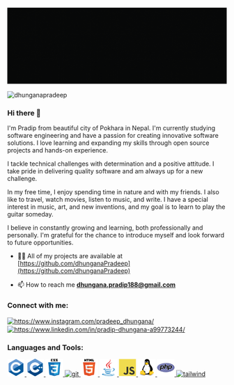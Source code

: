 ![MasterHead](https://github.com/dhunganaPradeep/dhunganaPradeep/blob/main/myGif.gif)

<p align="left"> <img src="https://komarev.com/ghpvc/?username=dhunganapradeep&label=Profile%20views&color=0e75b6&style=flat" alt="dhunganapradeep" /> </p>

### Hi there 👋

 I'm Pradip from beautiful city of Pokhara in Nepal. I'm currently studying software engineering and have a passion for creating innovative software solutions. I love learning and expanding my skills through open source projects and hands-on experience.

I tackle technical challenges with determination and a positive attitude. I take pride in delivering quality software and am always up for a new challenge.

In my free time, I enjoy spending time in nature and with my friends. I also like to travel, watch movies, listen to music, and write. I have a special interest in music, art, and new inventions, and my goal is to learn to play the guitar someday.

I believe in constantly growing and learning, both professionally and personally. I'm grateful for the chance to introduce myself and look forward to future opportunities.


- 👨‍💻 All of my projects are available at [https://github.com/dhunganaPradeep](https://github.com/dhunganaPradeep)

- 📫 How to reach me **dhungana.pradip188@gmail.com**

<h3 align="left">Connect with me:</h3>
<p align="left">
<a href="https://instagram.com/https://www.instagram.com/pradeep_dhungana/" target="blank"><img align="center" src="https://raw.githubusercontent.com/rahuldkjain/github-profile-readme-generator/master/src/images/icons/Social/instagram.svg" alt="https://www.instagram.com/pradeep_dhungana/" height="30" width="40" /></a>
<a href="https://linkedin.com/in/https://www.linkedin.com/in/pradip-dhungana-a99773244/" target="blank"><img align="center" src="https://raw.githubusercontent.com/rahuldkjain/github-profile-readme-generator/master/src/images/icons/Social/linked-in-alt.svg" alt="https://www.linkedin.com/in/pradip-dhungana-a99773244/" height="30" width="40" /></a>
</p>
<h3 align="left">Languages and Tools:</h3>
<p align="left"> <a href="https://www.cprogramming.com/" target="_blank" rel="noreferrer"> <img src="https://raw.githubusercontent.com/devicons/devicon/master/icons/c/c-original.svg" alt="c" width="40" height="40"/> </a> <a href="https://www.w3schools.com/cpp/" target="_blank" rel="noreferrer"> <img src="https://raw.githubusercontent.com/devicons/devicon/master/icons/cplusplus/cplusplus-original.svg" alt="cplusplus" width="40" height="40"/> </a> <a href="https://www.w3schools.com/css/" target="_blank" rel="noreferrer"> <img src="https://raw.githubusercontent.com/devicons/devicon/master/icons/css3/css3-original-wordmark.svg" alt="css3" width="40" height="40"/> </a> <a href="https://git-scm.com/" target="_blank" rel="noreferrer"> <img src="https://www.vectorlogo.zone/logos/git-scm/git-scm-icon.svg" alt="git" width="40" height="40"/> </a> <a href="https://www.w3.org/html/" target="_blank" rel="noreferrer"> <img src="https://raw.githubusercontent.com/devicons/devicon/master/icons/html5/html5-original-wordmark.svg" alt="html5" width="40" height="40"/> </a> <a href="https://www.java.com" target="_blank" rel="noreferrer"> <img src="https://raw.githubusercontent.com/devicons/devicon/master/icons/java/java-original.svg" alt="java" width="40" height="40"/> </a> <a href="https://developer.mozilla.org/en-US/docs/Web/JavaScript" target="_blank" rel="noreferrer"> <img src="https://raw.githubusercontent.com/devicons/devicon/master/icons/javascript/javascript-original.svg" alt="javascript" width="40" height="40"/> </a> <a href="https://www.linux.org/" target="_blank" rel="noreferrer"> <img src="https://raw.githubusercontent.com/devicons/devicon/master/icons/linux/linux-original.svg" alt="linux" width="40" height="40"/> </a> <a href="https://www.php.net" target="_blank" rel="noreferrer"> <img src="https://raw.githubusercontent.com/devicons/devicon/master/icons/php/php-original.svg" alt="php" width="40" height="40"/> </a> <a href="https://tailwindcss.com/" target="_blank" rel="noreferrer"> <img src="https://www.vectorlogo.zone/logos/tailwindcss/tailwindcss-icon.svg" alt="tailwind" width="40" height="40"/> </a> </p>

